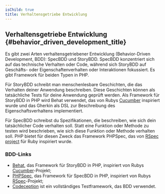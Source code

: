 ```yaml
---
isChild: true
title: Verhaltensgetriebe Entwicklung
---
```


## Verhaltensgetriebe Entwicklung {#behavior_driven_development_title}

Es gibt zwei Arten verhaltensgetriebener Entwicklung (Behavior-Driven Development, BDD): SpecBDD und StoryBDD. SpecBDD konzentriert sich auf das technische Verhalten oder Code, während sich StoryBDD auf Geschäfts- oder Eigenschaftenverhalten oder Interaktionen fokussiert. Es gibt Framework für beiden Typen in PHP.

Für StoryBDD schreibt man menschenlesbare Geschichten, die das Verhalten deiner Anwendung beschreiben. Diese Geschichten können als tatsächliche Tests für deine Anwendung geprüft werden. Als Framework für StoryBDD in PHP wird Behat verwendet, das von Rubys [Cucumber](http://cukes.info/) inspiriert wurde und das Gherkin als DSL zur Beschreibung des Eigenschaftsverhaltens implementiert.

Für SpecBDD schreibst du Spezifikationen, die beschreiben, wie sich dein tatsächlicher Code verhalten soll. Statt eine Funktion oder Methode zu testen wird beschrieben, wie sich diese Funktion oder Methode verhalten soll. PHP bietet für diesen Zweck das Framework PHPSpec, das von [RSpec project](http://rspec.info/) für Ruby inspiriert wurde.


### BDD-Links

* [Behat](http://behat.org/), das Framework für StoryBDD in PHP, inspiriert von Rubys [Cucumber](http://cukes.info/)-Projekt;
* [PHPSpec](http://www.phpspec.net/), das Framework für SpecBDD in PHP, inspiriert von Rubys [RSpec](http://rspec.info/)-Projekt;
* [Codeception](http://www.codeception.com) ist ein vollständiges Testframework, das BDD verwendet.

